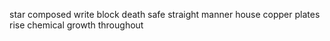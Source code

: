 star composed write block death safe straight manner house copper plates rise chemical growth throughout
